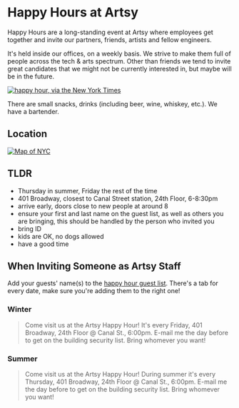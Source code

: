 # Happy Hours at Artsy

Happy Hours are a long-standing event at Artsy where employees get together and invite our partners, friends, artists and fellow engineers.

It's held inside our offices, on a weekly basis. We strive to make them full of people across the tech & arts spectrum. Other than friends we tend to invite great candidates that we might not be currently interested in, but maybe will be in the future.

<a href="http://www.nytimes.com/2013/06/20/fashion/the-calorie-packed-perk.html" target="_blank">![happy hour, via the New York Times](images/happy_hour.jpg)</a>

There are small snacks, drinks (including beer, wine, whiskey, etc.). We have a bartender.

## Location

<a href="(https://www.google.com/maps/place/401+Broadway/@40.718958,-74.0049492,17z/data=!3m1!4b1!4m5!3m4!1s0x89c2598a7196824f:0xddf53435afbdd5b9!8m2!3d40.718954!4d-74.0027552)">![Map of NYC](https://user-images.githubusercontent.com/49038/28329863-77689446-6bb9-11e7-8bd9-1805ed8bf140.png)</a>

## TLDR

* Thursday in summer, Friday the rest of the time
* 401 Broadway, closest to Canal Street station, 24th Floor, 6-8:30pm
* arrive early, doors close to new people at around 8
* ensure your first and last name on the guest list, as well as others you are bringing, this should be handled by the person who invited you
* bring ID
* kids are OK, no dogs allowed
* have a good time

## When Inviting Someone as Artsy Staff

Add your guests' name(s) to the [happy hour guest list](https://docs.google.com/spreadsheets/d/1mNpXhJq4sNGtyCRcVN0nEFWuw7Y3jtX7O9O4M0R6WOY/edit#gid=1283496295). There's a tab for every date, make sure you're adding them to the right one!

### Winter

> Come visit us at the Artsy Happy Hour! It's every Friday, 401 Broadway, 24th Floor @ Canal St., 6:00pm. E-mail me the day before to get on the building security list. Bring whomever you want!

### Summer

> Come visit us at the Artsy Happy Hour! During summer it's every Thursday, 401 Broadway, 24th Floor @ Canal St., 6:00pm. E-mail me the day before to get on the building security list. Bring whomever you want!
